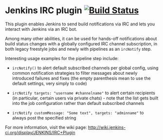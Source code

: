 Jenkins IRC plugin [![Build Status](https://ci.jenkins.io/job/Plugins/job/ircbot-plugin/job/master/badge/icon)](https://ci.jenkins.io/job/Plugins/job/ircbot-plugin/job/master/)
==================

This plugin enables Jenkins to send build notífications via IRC and lets you interact with Jenkins via an IRC bot.

Among many other abilities, it can be used for hands-off notifications
about build status changes with a globally configured IRC channel
subscription, in both legacy freestyle jobs and newly with pipelines
as an `ircNotify` step.

Interesting usage examples for the pipeline step include:

* `ircNotify()` to alert default subscribed channels per global config,
using common notification strategies to filter messages about newly
introduced failures and fixes (the empty parenthesis mean to use the
default settings, very simply to code)

* `ircNotify targets: "username #channelname"` to alert certain recipients
(in particular, certain users via private chats) - note that the list gets
built into the job configuration rather than default subscribed channels

* `ircNotify customMessage: "Some text", targets: "adminname"` to always
post the specified string

For more information, visit the wiki page:
<http://wiki.jenkins-ci.org/display/JENKINS/IRC+Plugin>

